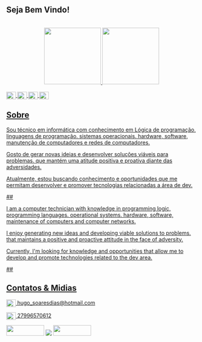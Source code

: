 ## Seja Bem Vindo!

<br>
<div align="center">
  <a href="https://github.com/hugodias2">
  <img height="150em" src="https://github-readme-stats.vercel.app/api?username=hugodias2&show_icons=true&theme=dark&include_all_commits=true&count_private=true"/>
  <img height="150em" src="https://github-readme-stats.vercel.app/api/top-langs/?username=hugodias2&layout=compact&langs_count=7&theme=dark"/>
</div>
    
<div style="display: inline_block"><br>
  <img align="center" alt="Geo-Java" height="20" width="25" src="https://cdn.jsdelivr.net/gh/devicons/devicon/icons/java/java-original.svg">
  <img align="center" alt="Geo-Linux" height="20" width="25" src="https://cdn.jsdelivr.net/gh/devicons/devicon/icons/linux/linux-original.svg">
  <img align="center" alt="Geo-Git" height="20" width="25" src="https://cdn.jsdelivr.net/gh/devicons/devicon/icons/git/git-original.svg">
  <img align="center" alt="Geo-Git" height="20" width="25" src="https://d335luupugsy2.cloudfront.net/cms%2Ffiles%2F10224%2F1659460843Badge_JS_Alura_ChallengeOracleONE_2000x2000_V3.png?utm_campaign=alura_latam_-_challenge_email_projeto_2_br&utm_medium=email&utm_source=RD+Station">

</div>

## Sobre 
<div>
Sou técnico em informática com conhecimento em Lógica de programação, linguagens de programação. sistemas operacionais. hardware, software, manutenção de computadores e redes de computadores. 

Gosto de gerar novas ideias e desenvolver soluções viáveis para problemas. que mantém uma atitude positiva e proativa diante das adversidades.

Atualmente, estou buscando conhecimento e oportunidades que me permitam desenvolver e promover tecnologias relacionadas a área de dev.
</div>
    
<div>
 ##
<p>  
I am a computer technician with knowledge in programming logic, programming languages. operational systems. hardware, software, maintenance of computers and computer networks.

I enjoy generating new ideas and developing viable solutions to problems. that maintains a positive and proactive attitude in the face of adversity.

Currently, I'm looking for knowledge and opportunities that allow me to develop and promote technologies related to the dev area.
</div>
## 

## Contatos & Midias
  <div>
  <img align="center" alt="Geo-Git" height="20" width="25" src="https://filestore.community.support.microsoft.com/api/images/575a383e-3915-453f-bc26-bfa078af6f52?upload=true"> <i class="fa fa-envelope"></i>   hugo_soaresdias@hotmail.com
  
   <img align="center" alt="Geo-Git" height="20" width="25" src="https://cdn-icons-png.flaticon.com/512/124/124034.png"> <i class="fa fa-envelope"></i><i class="fa fa-phone" aria-hidden="true"></i> 27996570612
  </div>
  
<div>  
   <a href = "https://www.facebook.com/HugoHSD"><img height="28" width="100" src="https://encrypted-tbn0.gstatic.com/images?q=tbn:ANd9GcQa_fgSao1QTHWhinnbmB8WWwC3wy2brMiCXmpadjjjdw&s" target="_blank"></a>
     <a href="https://www.linkedin.com/in/hugosoaresdias/" target="_blank"><img src="https://img.shields.io/badge/-LinkedIn-%230077B5?style=for-the-badge&logo=linkedin&logoColor=dark" target="_blank"></a> 
     <a href = "https://www.instagram.com/hugo_soaresdias/"><img height="28" width="100" src="https://thumbs.dreamstime.com/b/logotipo-do-%C3%ADcone-de-instagram-quadrado-no-fundo-branco-ilustra%C3%A7%C3%A3o-edit%C3%A1vel-vetor-141049465.jpg" target="_blank"></a>
  </div>
  
##
